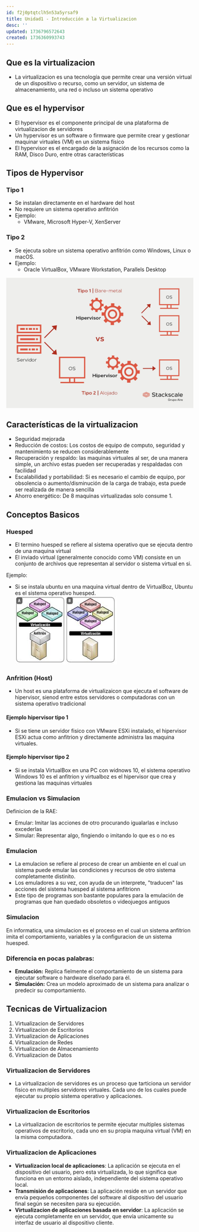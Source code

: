 ```yaml
---
id: f2j0ptqtclh5n53a5yrsaf9
title: Unidad1 - Introducción a la Virtualizacion
desc: ''
updated: 1736796572643
created: 1736360993743
---
```

## Que es la virtualizacion
- La virtualizacion es una tecnología que permite crear una versión virtual de un dispositivo o recurso, como un servidor, un sistema de almacenamiento, una red o incluso un sistema operativo

## Que es el hypervisor
- El hypervisor es el componente principal de una plataforma de virtualizacion de servidores
- Un hypervisor es un software o firmware que permite crear y gestionar maquinar virtuales (VM) en un sistema físico
- El hypervisor es el encargado de la asignación de los recursos como la RAM, Disco Duro, entre otras características

## Tipos de Hypervisor
### Tipo 1
- Se instalan directamente en el hardware del host
- No requiere un sistema operativo anfitrión
- Ejemplo:
  - VMware, Microsoft Hyper-V, XenServer

### Tipo 2
- Se ejecuta sobre un sistema operativo anfitrión como Windows, Linux o macOS.
- Ejemplo:
  - Oracle VirtualBox, VMware Workstation, Parallels Desktop

![alt text](image.png)

## Características de la virtualizacion
- Seguridad mejorada
- Reducción de costos: Los costos de equipo de computo, seguridad y mantenimiento se reducen considerablemente
- Recuperación y respaldo: las maquinas virtuales al ser, de una manera simple, un archivo estas pueden ser recuperadas y respaldadas con facilidad
- Escalabilidad y portabilidad: Si es necesario el cambio de equipo, por obsolencia o aumento/disminución de la carga de trabajo, esta puede ser realizada de manera sencilla
- Ahorro energético: De 8 maquinas virtualizadas solo consume 1.

## Conceptos Basicos
### Huesped
- El  termino huesped se refiere al sistema operativo que se ejecuta dentro de una maquina virtual
- El inviado virtual (generalmente conocido como VM) consiste en un conjunto de archivos que representan al servidor o sistema virtual en si.

Ejemplo:
- Si se instala ubuntu en una maquina virtual dentro de VirtualBoz, Ubuntu es el sistema operativo huesped.
![alt text](image-2.png)

### Anfrition (Host)
-  Un host es una plataforma de virtualizaicon que ejecuta el software de hipervisor, sienod entre estos servidores o computadoras con un sistema operativo tradicional

#### Ejemplo hipervisor tipo 1
- Si se tiene un servidor fisico con VMware ESXi instalado, el hipervisor ESXi actua como anfitrion y directamente administra las maquina virtuales.

#### Ejemplo hipervisor tipo 2
- Si se instala VirtualBox en una PC con widnows 10, el sistema operativo Windows 10 es el anfitrion y virtualboz es el hipervisor que crea y gestiona las maquinas virtuales

### Emulacion vs Simulacion
Definicion de la RAE: 
- Emular: Imitar las acciones de otro procurando igualarlas e incluso excederlas
- Simular: Representar algo, fingiendo o imitando lo que es o no es

### Emulacion
- La emulacion se refiere al proceso de crear un ambiente en el cual un sistema puede emular las condiciones y recursos de otro sistema completamente distinito.
- Los emuladores a su vez, con ayuda de un interprete, "traducen" las acciones del sistema huesped al sistema anfitrionn
- Este tipo de programas son bastante populares para la emulación de programas que han quedado obsoletos o videojuegos antiguos

### Simulacion
En informatica, una simulacion es el proceso en el cual un sistema anfitrion imita el comportamiento, variables y la configuracion de un sistema huesped.

### Diferencia en pocas palabras:
- **Emulación:** Replica fielmente el comportamiento de un sistema para ejecutar software o hardware diseñado para él.  
- **Simulación:** Crea un modelo aproximado de un sistema para analizar o predecir su comportamiento.

## Tecnicas de Virtualizacion
1. Virtualizacion de Servidores
2. Virtualizacion de Escritorios
3. Virtualizacion de Aplicaciones
4. Virtualizacion de Redes
5. Virtualizacion de Almacenamiento
6. Virtualizacion de Datos

### Virtualizacion de Servidores
- La virtualizacion de servidores es un proceso que tarticiona un servidor fisico en multiples servidores virtuales. Cada uno de los cuales puede ejecutar su propio sistema operativo y aplicaciones.

### Virtualizacion de Escritorios
- La virtualizacion de escritorios te permite ejecutar multiples sistemas operativos de escritorio, cada uno en su propia maquina virtual (VM) en la misma computadora.

### Virtualizacion de Aplicaciones
- **Virtualizacion local de aplicaciones**: La aplicación se ejecuta en el dispositivo del usuario, pero  esta virtualizada, lo que significa que funciona en un entorno aislado, independiente del sistema operativo local.
- **Transmisión de aplicaciones**: La aplicación reside en un servidor que envía pequeños componentes del software al dispositivo del usuario final según se necesiten para su ejecución.
- **Virtualizacion de aplicaciones basada en servidor**: La aplicación se ejecuta completamente en un servidor, que envía unicamente su interfaz de usuario al dispositivo cliente.